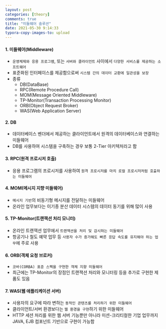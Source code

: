 ```yaml
---
layout: post
categories: [theory]
comments: true
title: "미들웨어 솔루션"
date: 2021-05-30 9:14:33
typora-copy-images-to: upload
---
```


#### 1. 미들웨어(Middleware)

- `운영체제와 응용 프로그램`, 또는 `서버와 클라이언트` 사이에서 `다양한 서비스를 제공하는 소프트웨어`
- 표준화된 인터페이스를 제공함으로써 `시스템 간의 데이터 교환에 일관성을 보장`
- 종류
  - DB(DataBase)
  - RPC(Remote Procedure Call)
  - MOM(Message Oriented Middleware)
  - TP-Monitor(Transaction Processing Monitor)
  - ORB(Object Request Broker)
  - WAS(Web Application Server)

#### 2. DB

- 데이터베이스 벤더에서 제공하는 클라이언트에서 원격의 데이터베이스와 연결하는 미들웨어
- DB를 사용하여 시스템을 구축하는 경우 보통 2-Tier 아키텍처라고 함

#### 3. RPC(원격 프로시저 호출)

- 응용 프로그램의 프로시저를 사용하여 `원격 프로시저를 마치 로컬 프로시저처럼 호출하는 미들웨어 `

#### 4. MOM(메시지 지향 미들웨어)

- `메시지 기반`의 비동기형 메시지를 전달하는 미들웨어
- 온라인 업무보다는 이기종 분산 데이터 시스템의 데이터 동기를 위해 많이 사용

#### 5. TP-Monitor(트랜잭션 처리 모니터)

- 온라인 트랜잭션 업무에서 `트랜잭션을 처리 및 감시하는 미들웨어`
- 항공기나 철도 예약 업무 등 `사용자 수가 증가해도 빠른 응답 속도를 유지해야 하는 업무`에 주로 사용

#### 6. **ORB**(객체 요청 브로커)

- `코바(CORBA) 표준 스펙을 구현한 객체 지향 미들웨어`
- 최근에는 TP-Monitor의 장점인 트랜잭션 처리와 모니터링 등을 추가로 구현한 제품도 있음

#### 7. WAS(웹 애플리케이션 서버)

- 사용자의 요구에 따라 변하는 `동적인 콘텐츠를 처리하기 위한 미들웨어`
- 클라이언트/서버 환경보다는 `웹 환경을 구현`하기 위한 미들웨어
- HTTP 세션 처리를 위한 웹 서버 기능뿐만 아니라 미션-크리티컬한 기업 업무까지 JAVA, EJB 컴포넌트 기반으로 구현이 가능함